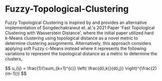 # Fuzzy-Topological-Clustering

Fuzzy Topological Clustering is inspired by and provides an alternative implementation of Songdechakraiwut et. al.'s 2021 Paper 'Fast Topological Clustering with Wasserstein Distance', where the initial paper utilized hard k-Means clustering using topological distance as a novel metric to determine clustering assignments. Alternatively, this approach considers applying soft Fuzzy c-Means instead where it represents the following variations to represent the topological distance as a metric to determine the clusters, 

$$
u_{ij} = \frac{1}{\sum_{k=1}^{c}} \left( \frac{d(i,k)}{d(i,j)} \right)^{\frac{2}{m-1}}}
$$

